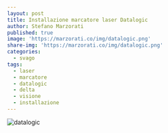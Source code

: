 ```yaml
---
layout: post
title: Installazione marcatore laser Datalogic
author: Stefano Marzorati
published: true
image: 'https://marzorati.co/img/datalogic.png'
share-img: 'https://marzorati.co/img/datalogic.png'
categories:
  - svago
tags:
  - laser
  - marcatore
  - datalogic
  - delta
  - visione
  - installazione
---
```

![datalogic](https://farm5.staticflickr.com/4445/36845164834_7609efc27e_h.jpg)
